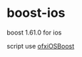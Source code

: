 # boost-ios
boost 1.61.0 for ios<br/>

script use [ofxiOSBoost](https://github.com/danoli3/ofxiOSBoost)
